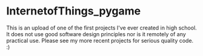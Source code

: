 # InternetofThings_pygame
This is an upload of one of the first projects I've ever created in high school.
It does not use good software design principles nor is it remotely of any practical use. Please see my more recent projects for serious quality code. :)
